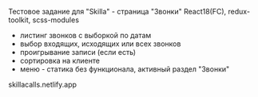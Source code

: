 Тестовое задание для "Skilla" - страница "Звонки"
React18(FC), redux-toolkit, scss-modules

- листинг звонков с выборкой по датам
- выбор входящих, исходящих или всех звонков
- проигрывание записи (если есть)
- сортировка на клиенте
- меню - статика без функционала, активный раздел "Звонки"

skillacalls.netlify.app
